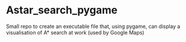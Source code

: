 # Astar_search_pygame
Small repo to create an executable file that, using pygame, can display a visualisation of A* search at work (used by Google Maps)
